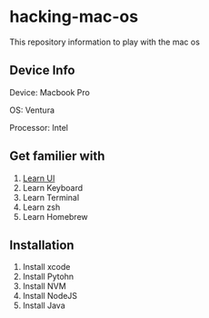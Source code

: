 # hacking-mac-os
This repository information to play with the mac os

## Device Info
Device: Macbook Pro

OS: Ventura

Processor: Intel

## Get familier with
1. [Learn UI](APPLE-UI.md)
2. Learn Keyboard
3. Learn Terminal
4. Learn zsh
5. Learn Homebrew

## Installation
1. Install xcode
2. Install Pytohn
3. Install NVM
4. Install NodeJS
5. Install Java

